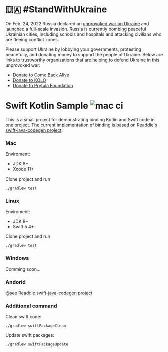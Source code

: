 # 🇺🇦 #StandWithUkraine
On Feb. 24, 2022 Russia declared an [unprovoked war on Ukraine](https://war.ukraine.ua/russia-war-crimes/) and launched a full-scale invasion. Russia is currently bombing peaceful Ukrainian cities, including schools and hospitals and attacking civilians who are fleeing conflict zones.

Please support Ukraine by lobbying your governments, protesting peacefully, and donating money to support the people of Ukraine. Below are links to trustworthy organizations that are helping to defend Ukraine in this unprovoked war:

* [Donate to Come Back Alive](https://www.comebackalive.in.ua/donate)
* [Donate to KOLO](https://koloua.com/en/)
* [Donate to Prytula Foundation](https://prytulafoundation.org/en)

# Swift Kotlin Sample ![mac ci](https://github.com/andriydruk/swift-kotlin-sample/workflows/macOS/badge.svg)

This is a small project for demonstrating binding Kotlin and Swift code in one project. The current implementation of binding is based on [Readdle's swift-java-codegen project](https://github.com/readdle/swift-java-codegen).

### Mac

Enviroment:
* JDK 8+
* Xcode 11+

Clone project and run

```
./gradlew test
```

### Linux

Enviroment:
* JDK 8+
* Swift 5.4+

Clone project and run

```
./gradlew test
```

### Windows

Comming soon...

### Andorid

[@see Readdle swift-java-codegen project](https://github.com/readdle/swift-java-codegen)

### Additional command

Clean swift code:
```
./gradlew swiftPackageClean
```

Update swift packages:
```
./gradlew swiftPackageUpdate
```
